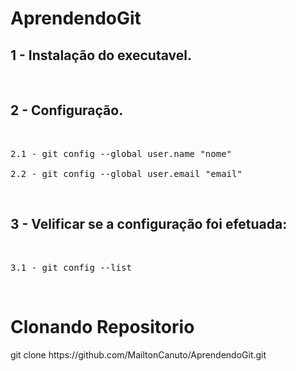 # AprendendoGit

<h2>1 - Instalação do executavel.</h2><br>
<h2>2 - Configuração.</h2><br>
<pre>2.1 - git config --global user.name "nome"<br>
2.2 - git config --global user.email "email"</pre><br>
<h2>3 - Velificar se a configuração foi efetuada:</h2><br>
<pre>3.1 - git config --list </pre><br>
</p>


# Clonando Repositorio
<p>
git clone https://github.com/MailtonCanuto/AprendendoGit.git <br>

</p>